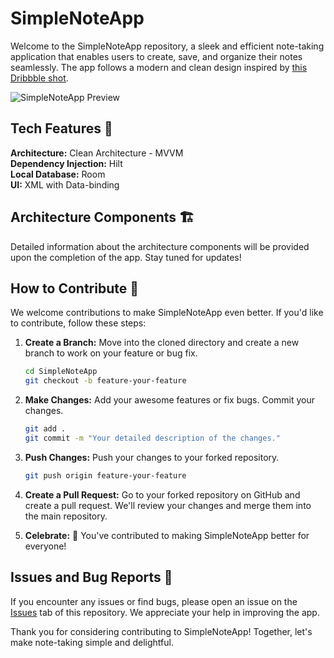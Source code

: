 # SimpleNoteApp

Welcome to the SimpleNoteApp repository, a sleek and efficient note-taking application that enables users to create, save, and organize their notes seamlessly. The app follows a modern and clean design inspired by [this Dribbble shot](https://dribbble.com/shots/11875872-A-simple-and-lightweight-note-app).

![SimpleNoteApp Preview](https://cdn.dribbble.com/users/2492450/screenshots/11875872/media/11002fa6595554c482b0f5994f93eab6.jpg?compress=1&resize=500x400&vertical=top)

## Tech Features 🚀

**Architecture:** Clean Architecture - MVVM  
**Dependency Injection:** Hilt  
**Local Database:** Room  
**UI:** XML with Data-binding

## Architecture Components 🏗️

Detailed information about the architecture components will be provided upon the completion of the app. Stay tuned for updates!

## How to Contribute 🤝

We welcome contributions to make SimpleNoteApp even better. If you'd like to contribute, follow these steps:

1. **Create a Branch:** Move into the cloned directory and create a new branch to work on your feature or bug fix.

    ```bash
    cd SimpleNoteApp
    git checkout -b feature-your-feature
    ```

2. **Make Changes:** Add your awesome features or fix bugs. Commit your changes.

    ```bash
    git add .
    git commit -m "Your detailed description of the changes."
    ```

3. **Push Changes:** Push your changes to your forked repository.

    ```bash
    git push origin feature-your-feature
    ```

4. **Create a Pull Request:** Go to your forked repository on GitHub and create a pull request. We'll review your changes and merge them into the main repository.

5. **Celebrate:** 🎉 You've contributed to making SimpleNoteApp better for everyone!

## Issues and Bug Reports 🐞

If you encounter any issues or find bugs, please open an issue on the [Issues](https://github.com/Sobhan-mp/SimpleNoteApp/issues) tab of this repository. We appreciate your help in improving the app.

Thank you for considering contributing to SimpleNoteApp! Together, let's make note-taking simple and delightful.
